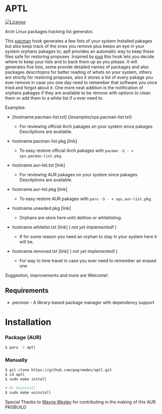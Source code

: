 APTL
===

[![License](https://img.shields.io/badge/license-MIT-blue.svg?style=flat)](https://gitlab.com/pegromDev/aptl/LICENSE)

Arch Linux packages tracking list generator.

This [pacman](https://wiki.archlinux.org/title/Pacman) hook generates a few lists of your system Installed pakages
but also keep track of the ones you remove plus keeps an eye in your system orphans pakages to; aptl provides an automatic way to keep these files safe for restoring proposes.
Inspired by [pug](https://aur.archlinux.org/packages/pug/) this hook lets you decide where to keep your lists and to back them up as you please. 
It will generates five lists, some provide detailed names of packages and also packages descritopns for better reading of whats on your system, others are strictly for restoring propuses,
also it stores a list of every pakage you ever remove in case you one day need to remember that software you once tried and forgot about it.
One more neat addition is the notification of orphans pakages if they are available to be remove with options to clean them or add them to a white list if u ever need to.

Examples:

*	[hostname.pacman-list.txt]	(/examples/xps.pacman-list.txt)
	- For reviewing official Arch pakages on your system since pakages Descitptions are available.

*	hostname.pacman-list.pkg	[link]
	- To easy restore official Arch pakages with `pacman -S - < xps.pacman-list.pkg`.

*	hostname.aur-list.txt		[link]
	- For reviewing AUR pakages on your system since pakages Descitptions are available.

*	hostname.aur-list.pkg		[link]
	- To easy restore AUR pakages with `paru -S - < xps.aur-list.pkg`.

*	hostname.uneeded.pkg		[link]
	- Orphans are store here until delition or whitelisting.

*	hostname.whitelist.txt		[link]	( *not yet implemented!* )
	- If for some reason you need an orphan to stay in your system here it will be.	

*	hostname.removed.txt		[link]	( *not yet implemented!* )
	- For way to time travel in case you ever need to remember an erased one 		


Suggestion, improvements and more are Welcome!.


## Requirements

* *pacman* - A library-based package manager with dependency support

# Installation

### Package (AUR)
```bash
$ paru -S aptl
```
### Manually

```bash
$ git clone https://github.com/pegromdev/aptl.git
$ cd aptl
$ sudo make install

# Or Uninstall
$ sudo make uninstall
```

Special Thanks to [Wayne Wesley](https://github.com/The-Repo-Club/) for contributing in the making of this AUR PKGBUILD
